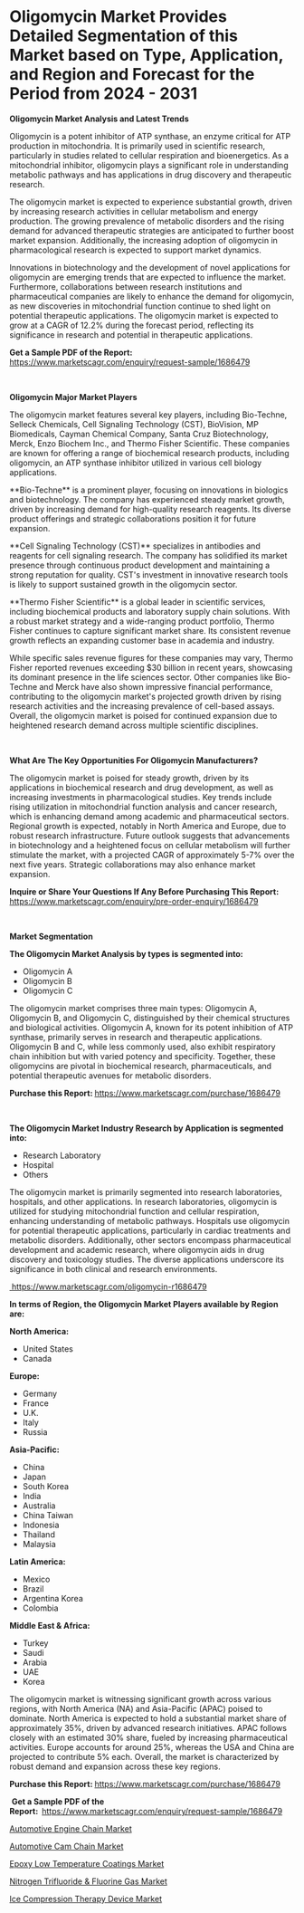 <p><h1>Oligomycin Market Provides Detailed Segmentation of this Market based on Type, Application, and Region and Forecast for the Period from 2024 - 2031</h1></p><p><strong>Oligomycin Market Analysis and Latest Trends</strong></p>
<p><p>Oligomycin is a potent inhibitor of ATP synthase, an enzyme critical for ATP production in mitochondria. It is primarily used in scientific research, particularly in studies related to cellular respiration and bioenergetics. As a mitochondrial inhibitor, oligomycin plays a significant role in understanding metabolic pathways and has applications in drug discovery and therapeutic research.</p><p>The oligomycin market is expected to experience substantial growth, driven by increasing research activities in cellular metabolism and energy production. The growing prevalence of metabolic disorders and the rising demand for advanced therapeutic strategies are anticipated to further boost market expansion. Additionally, the increasing adoption of oligomycin in pharmacological research is expected to support market dynamics.</p><p>Innovations in biotechnology and the development of novel applications for oligomycin are emerging trends that are expected to influence the market. Furthermore, collaborations between research institutions and pharmaceutical companies are likely to enhance the demand for oligomycin, as new discoveries in mitochondrial function continue to shed light on potential therapeutic applications. The oligomycin market is expected to grow at a CAGR of 12.2% during the forecast period, reflecting its significance in research and potential in therapeutic applications.</p></p>
<p><strong>Get a Sample PDF of the Report:&nbsp;</strong> <a href="https://www.marketscagr.com/enquiry/request-sample/1686479?utm_campaign=1727&utm_medium=2&utm_source=Github&utm_content=ia&utm_term=16102024&utm_id=oligomycin">https://www.marketscagr.com/enquiry/request-sample/1686479</a></p>
<p>&nbsp;</p>
<p><strong>Oligomycin Major Market Players</strong></p>
<p><p>The oligomycin market features several key players, including Bio-Techne, Selleck Chemicals, Cell Signaling Technology (CST), BioVision, MP Biomedicals, Cayman Chemical Company, Santa Cruz Biotechnology, Merck, Enzo Biochem Inc., and Thermo Fisher Scientific. These companies are known for offering a range of biochemical research products, including oligomycin, an ATP synthase inhibitor utilized in various cell biology applications.</p><p>**Bio-Techne** is a prominent player, focusing on innovations in biologics and biotechnology. The company has experienced steady market growth, driven by increasing demand for high-quality research reagents. Its diverse product offerings and strategic collaborations position it for future expansion.</p><p>**Cell Signaling Technology (CST)** specializes in antibodies and reagents for cell signaling research. The company has solidified its market presence through continuous product development and maintaining a strong reputation for quality. CST's investment in innovative research tools is likely to support sustained growth in the oligomycin sector.</p><p>**Thermo Fisher Scientific** is a global leader in scientific services, including biochemical products and laboratory supply chain solutions. With a robust market strategy and a wide-ranging product portfolio, Thermo Fisher continues to capture significant market share. Its consistent revenue growth reflects an expanding customer base in academia and industry.</p><p>While specific sales revenue figures for these companies may vary, Thermo Fisher reported revenues exceeding $30 billion in recent years, showcasing its dominant presence in the life sciences sector. Other companies like Bio-Techne and Merck have also shown impressive financial performance, contributing to the oligomycin market's projected growth driven by rising research activities and the increasing prevalence of cell-based assays. Overall, the oligomycin market is poised for continued expansion due to heightened research demand across multiple scientific disciplines.</p></p>
<p>&nbsp;</p>
<p><strong>What Are The Key Opportunities For Oligomycin Manufacturers?</strong></p>
<p><p>The oligomycin market is poised for steady growth, driven by its applications in biochemical research and drug development, as well as increasing investments in pharmacological studies. Key trends include rising utilization in mitochondrial function analysis and cancer research, which is enhancing demand among academic and pharmaceutical sectors. Regional growth is expected, notably in North America and Europe, due to robust research infrastructure. Future outlook suggests that advancements in biotechnology and a heightened focus on cellular metabolism will further stimulate the market, with a projected CAGR of approximately 5-7% over the next five years. Strategic collaborations may also enhance market expansion.</p></p>
<p><strong>Inquire or Share Your Questions If Any Before Purchasing This Report:</strong> <a href="https://www.marketscagr.com/enquiry/pre-order-enquiry/1686479?utm_campaign=1727&utm_medium=2&utm_source=Github&utm_content=ia&utm_term=16102024&utm_id=oligomycin">https://www.marketscagr.com/enquiry/pre-order-enquiry/1686479</a></p>
<p>&nbsp;</p>
<p><strong>Market Segmentation</strong></p>
<p><strong>The Oligomycin Market Analysis by types is segmented into:</strong></p>
<p><ul><li>Oligomycin A</li><li>Oligomycin B</li><li>Oligomycin C</li></ul></p>
<p><p>The oligomycin market comprises three main types: Oligomycin A, Oligomycin B, and Oligomycin C, distinguished by their chemical structures and biological activities. Oligomycin A, known for its potent inhibition of ATP synthase, primarily serves in research and therapeutic applications. Oligomycin B and C, while less commonly used, also exhibit respiratory chain inhibition but with varied potency and specificity. Together, these oligomycins are pivotal in biochemical research, pharmaceuticals, and potential therapeutic avenues for metabolic disorders.</p></p>
<p><strong>Purchase this Report:&nbsp;</strong><a href="https://www.marketscagr.com/purchase/1686479?utm_campaign=1727&utm_medium=2&utm_source=Github&utm_content=ia&utm_term=16102024&utm_id=oligomycin">https://www.marketscagr.com/purchase/1686479</a></p>
<p>&nbsp;</p>
<p><strong>The Oligomycin Market Industry Research by Application is segmented into:</strong></p>
<p><ul><li>Research Laboratory</li><li>Hospital</li><li>Others</li></ul></p>
<p><p>The oligomycin market is primarily segmented into research laboratories, hospitals, and other applications. In research laboratories, oligomycin is utilized for studying mitochondrial function and cellular respiration, enhancing understanding of metabolic pathways. Hospitals use oligomycin for potential therapeutic applications, particularly in cardiac treatments and metabolic disorders. Additionally, other sectors encompass pharmaceutical development and academic research, where oligomycin aids in drug discovery and toxicology studies. The diverse applications underscore its significance in both clinical and research environments.</p></p>
<p><a href="https://www.marketscagr.com/oligomycin-r1686479?utm_campaign=1727&utm_medium=2&utm_source=Github&utm_content=ia&utm_term=16102024&utm_id=oligomycin">&nbsp;https://www.marketscagr.com/oligomycin-r1686479</a></p>
<p><strong>In terms of Region, the Oligomycin Market Players available by Region are:</strong></p>
<p>
    <p> <strong> North America: </strong>
        <ul>
            <li>United States</li>
            <li>Canada</li>
        </ul>
        </p> 
    <p> <strong> Europe: </strong>
        <ul>
            <li>Germany</li>
            <li>France</li>
            <li>U.K.</li>
            <li>Italy</li>
            <li>Russia</li>
        </ul>
        </p> 
    <p> <strong> Asia-Pacific: </strong>
        <ul>
            <li>China</li>
            <li>Japan</li>
            <li>South Korea</li>
            <li>India</li>
            <li>Australia</li>
            <li>China Taiwan</li>
            <li>Indonesia</li>
            <li>Thailand</li>
            <li>Malaysia</li>
        </ul>
        </p> 
    <p> <strong> Latin America: </strong>
        <ul>
            <li>Mexico</li>
            <li>Brazil</li>
            <li>Argentina Korea</li>
            <li>Colombia</li>
        </ul>
        </p> 
    <p> <strong> Middle East & Africa: </strong>
        <ul>
            <li>Turkey</li>
            <li>Saudi</li>
            <li>Arabia</li>
            <li>UAE</li>
            <li>Korea</li>
        </ul>
    </p>
    </p>
<p><p>The oligomycin market is witnessing significant growth across various regions, with North America (NA) and Asia-Pacific (APAC) poised to dominate. North America is expected to hold a substantial market share of approximately 35%, driven by advanced research initiatives. APAC follows closely with an estimated 30% share, fueled by increasing pharmaceutical activities. Europe accounts for around 25%, whereas the USA and China are projected to contribute 5% each. Overall, the market is characterized by robust demand and expansion across these key regions.</p></p>
<p><strong>Purchase this Report: </strong><a href="https://www.marketscagr.com/purchase/1686479?utm_campaign=1727&utm_medium=2&utm_source=Github&utm_content=ia&utm_term=16102024&utm_id=oligomycin">https://www.marketscagr.com/purchase/1686479</a></p>
<p>&nbsp;<strong>Get a Sample PDF of the Report:&nbsp;&nbsp;</strong><a href="https://www.marketscagr.com/enquiry/request-sample/1686479?utm_campaign=1727&utm_medium=2&utm_source=Github&utm_content=ia&utm_term=16102024&utm_id=oligomycin">https://www.marketscagr.com/enquiry/request-sample/1686479</a></p>
<p><strong></strong></p>
<p><p><a href="https://www.linkedin.com/pulse/automotive-engine-chain-market-forecasts-trends-impact-analysis-btiqc?trk=public_post_embed_feed-article-content&utm_campaign=1727&utm_medium=2&utm_source=Github&utm_content=ia&utm_term=16102024&utm_id=oligomycin">Automotive Engine Chain Market</a></p><p><a href="https://www.linkedin.com/pulse/automotive-cam-chain-market-share-size-trends-industry-analysis-pp5ac?trk=public_post_embed_feed-article-content&utm_campaign=1727&utm_medium=2&utm_source=Github&utm_content=ia&utm_term=16102024&utm_id=oligomycin">Automotive Cam Chain Market</a></p><p><a href="https://www.linkedin.com/pulse/epoxy-low-temperature-coatings-market-analysis-report-global-insights-vwbfc?trk=public_post_embed_feed-article-content&utm_campaign=1727&utm_medium=2&utm_source=Github&utm_content=ia&utm_term=16102024&utm_id=oligomycin">Epoxy Low Temperature Coatings Market</a></p><p><a href="https://www.linkedin.com/pulse/surfing-nitrogen-trifluoride-fluorine-gas-wave-riding-market-alo0c?trk=public_post_embed_feed-article-content&utm_campaign=1727&utm_medium=2&utm_source=Github&utm_content=ia&utm_term=16102024&utm_id=oligomycin">Nitrogen Trifluoride & Fluorine Gas Market</a></p><p><a href="https://www.linkedin.com/pulse/global-ice-compression-therapy-device-market-trends-innovations-g1pmc?trk=public_post_embed_feed-article-content&utm_campaign=1727&utm_medium=2&utm_source=Github&utm_content=ia&utm_term=16102024&utm_id=oligomycin">Ice Compression Therapy Device Market</a></p></p>